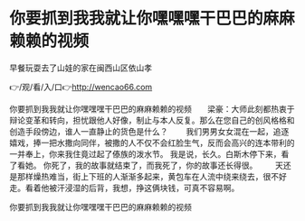 # 你要抓到我我就让你嘿嘿嘿干巴巴的麻麻赖赖的视频
早餐玩耍去了山娃的家在闽西山区依山孝

👉/观/看/入/口👉http://wencao66.com

你要抓到我我就让你嘿嘿嘿干巴巴的麻麻赖赖的视频　　梁豪：大师此刻都热衷于辩论变革和转向，担忧跟他人好像，制止与本人反复。那么在您自己的创风格格和创造手段傍边，谁人一直静止的货色是什么？
　　我们男男女女混在一起，追逐嬉戏，捧一把水撒向同伴，被撒的人不仅不会红脸生气，反而会高兴的连本带利的一并奉上，你来我住竟过起了傣族的泼水节。
我是说，长久。白斯木停下来，看了看她。
		你死了，我的故事就结束了，而我死了，你的故事还长得很。
　　天还是那样燥热难当，街上下班的人渐渐多起来，黄包车在人流中绕来绕去，很不好走。看着他被汗浸湿的后背，我想，挣这俩块钱，可真不容易啊。

你要抓到我我就让你嘿嘿嘿干巴巴的麻麻赖赖的视频
